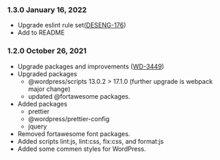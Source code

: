 ### 1.3.0 January 16, 2022
* Upgrade eslint rule set([DESENG-176](https://apps.itsm.gov.bc.ca/jira/browse/DESENG-176))
* Add to README

### 1.2.0 October 26, 2021
* Upgrade packages and improvements ([WD-3449](https://apps.itsm.gov.bc.ca/jira/browse/WD-3449))
* Upgraded packages
    * @wordpress/scripts 13.0.2 > 17.1.0 (further upgrade is webpack major change)
    * updated  @fortawesome packages.
* Added packages
    * prettier
    * @wordpress/prettier-config
    * jquery
* Removed fortawesome font packages.
* Added scripts lint:js, lint:css, fix:css, and format:js
* Added some commen styles for WordPress.
